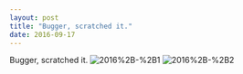 ```yaml
---
layout: post
title: "Bugger, scratched it."
date: 2016-09-17 
---
```

Bugger, scratched it.﻿
![2016%2B-%2B1](/k100-project/Photos/2016-09-17/2016%2B-%2B1)
![2016%2B-%2B2](/k100-project/Photos/2016-09-17/2016%2B-%2B2)